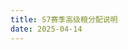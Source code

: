```yaml
---
title: S7赛季高级粮分配说明
date: 2025-04-14
---
```


<html lang="zh-CN">
<head>
    <meta charset="UTF-8">
    <meta name="viewport" content="width=device-width, initial-scale=1.0">
    <title>S7赛季资源州高级地分配</title>
    <link href="https://cdn.jsdelivr.net/npm/tailwindcss@2.2.19/dist/tailwind.min.css" rel="stylesheet">
    <link rel="stylesheet" href="https://cdnjs.cloudflare.com/ajax/libs/font-awesome/6.0.0-beta3/css/all.min.css">
    <style>
        :root {
            --primary-color: #8B0000;
            --secondary-color: #D4AF37;
            --text-color: #333;
            --bg-color: #f8f5f0;
            --card-bg: #fff;
            --border-color: #e2d8c9;
            --shadow-color: rgba(0, 0, 0, 0.1);
        }

        .dark {
            --primary-color: #D4AF37;
            --secondary-color: #8B0000;
            --text-color: #e2d8c9;
            --bg-color: #1a1a1a;
            --card-bg: #2a2a2a;
            --border-color: #444;
            --shadow-color: rgba(0, 0, 0, 0.3);
        }

        body {
            font-family: "Noto Sans SC", "PingFang SC", "Microsoft YaHei", sans-serif;
            background-color: var(--bg-color);
            color: var(--text-color);
            transition: all 0.3s ease;
        }

        .container {
            max-width: 1200px;
            margin: 0 auto;
            padding: 0 1rem;
        }

        .card {
            background-color: var(--card-bg);
            border: 1px solid var(--border-color);
            border-radius: 0.5rem;
            box-shadow: 0 4px 6px var(--shadow-color);
            transition: all 0.3s ease;
        }

        .card:hover {
            transform: translateY(-5px);
            box-shadow: 0 10px 15px var(--shadow-color);
        }

        .btn {
            transition: all 0.2s ease;
        }

        .btn:hover {
            transform: scale(1.05);
        }

        .primary-color {
            color: var(--primary-color);
        }

        .secondary-color {
            color: var(--secondary-color);
        }

        .border-primary {
            border-color: var(--primary-color);
        }

        .bg-primary {
            background-color: var(--primary-color);
        }

        .bg-secondary {
            background-color: var(--secondary-color);
        }

        .fade-in {
            animation: fadeIn 0.8s ease-in;
        }

        @keyframes fadeIn {
            from { opacity: 0; transform: translateY(20px); }
            to { opacity: 1; transform: translateY(0); }
        }

        .section {
            opacity: 0;
            transform: translateY(20px);
            transition: all 0.8s ease;
        }

        .section.visible {
            opacity: 1;
            transform: translateY(0);
        }

        table {
            width: 100%;
            border-collapse: collapse;
        }

        th, td {
            padding: 0.75rem;
            text-align: left;
            border-bottom: 1px solid var(--border-color);
        }

        th {
            background-color: var(--primary-color);
            color: white;
        }

        tr:hover {
            background-color: rgba(0, 0, 0, 0.05);
        }

        .dark tr:hover {
            background-color: rgba(255, 255, 255, 0.05);
        }

        .resource-icon {
            width: 24px;
            height: 24px;
            display: inline-block;
            margin-right: 0.5rem;
            vertical-align: middle;
        }

        .resource-10 {
            color: #1E90FF;
        }

        .resource-11 {
            color: #9932CC;
        }

        .theme-toggle {
            cursor: pointer;
            padding: 0.5rem;
            border-radius: 50%;
            transition: all 0.3s ease;
        }

        .theme-toggle:hover {
            background-color: var(--border-color);
        }
         /* 修改背景颜色相关样式 */
         .bg-highlight {
            background-color: #f0e6d2; /* 浅色模式下更清晰的背景色 */
        }
        
        .dark .bg-highlight {
            background-color: #2c2416; /* 深色模式下更清晰的背景色 */
        }
        
        /* 微信图标样式 */
        .wechat-icon {
            cursor: pointer;
            transition: all 0.3s ease;
        }
        
        .wechat-icon:hover {
            transform: scale(1.1);
        }
    </style>
</head>
<body>
    <header class="sticky top-0 z-50 bg-opacity-95 backdrop-filter backdrop-blur-sm" style="background-color: var(--bg-color);">
        <div class="container mx-auto py-4 px-4 flex justify-between items-center">
            <h1 class="text-2xl md:text-3xl font-bold primary-color">S7赛季资源州高级地分配</h1>
            <div class="flex items-center space-x-4">
                <button id="theme-toggle" class="theme-toggle" aria-label="切换主题">
                    <i class="fas fa-moon text-xl"></i>
                </button>
            </div>
        </div>
    </header>

    <main class="container mx-auto py-8 px-4">
        <section class="section mb-12">
            <div class="card p-6 mb-8">
                <h2 class="text-xl md:text-2xl font-bold mb-4 primary-color">分配原则</h2>
                <p class="mb-4">安全区的所有10级及10以上粮食地，归属国有，未分配不得私占。随着赛季进度，会按照武勋和贡献进行多次分配。</p>
            </div>
        </section>

        <section class="section mb-12">
            <div class="card p-6 mb-8">
                <h2 class="text-xl md:text-2xl font-bold mb-4 primary-color">第一次分配说明</h2>
                <div class="grid grid-cols-1 md:grid-cols-2 gap-6 mb-6">
                    <div class="bg-opacity-10 rounded-lg p-4" style="background-color: var(--secondary-color);">
                        <h3 class="font-bold mb-2 flex items-center">
                            <i class="fas fa-calendar-alt mr-2 primary-color"></i>分配日期
                        </h3>
                        <p>4月14日</p>
                    </div>
                    <div class="bg-opacity-10 rounded-lg p-4" style="background-color: var(--secondary-color);">
                        <h3 class="font-bold mb-2 flex items-center">
                            <i class="fas fa-map-marker-alt mr-2 primary-color"></i>分配地块
                        </h3>
                        <p>中都、界休和金陵的10级及11级粮食</p>
                    </div>
                </div>

                <h3 class="font-bold mb-2 flex items-center">
                    <i class="fas fa-bullseye mr-2 secondary-color"></i>分配意图
                </h3>
                <ul class="list-disc pl-6 mb-6">
                    <li class="mb-2">满足全盟开采军屯需求，提高资源利用率</li>
                    <li class="mb-2">奖励上赛季表现突出的军团</li>
                    <li class="mb-2">以进战队时的S6赛季总武勋做参考，向历史战绩活跃的成员倾斜资源，期待他们开战时能高效转化资源</li>
                    <li class="mb-2">回馈特殊贡献成员</li>
                </ul>
            </div>
        </section>

        <section class="section mb-12">
            <div class="card p-6 mb-8">
                <h2 class="text-xl md:text-2xl font-bold mb-4 primary-color">分配方案详解</h2>
                
                <div class="mb-8">
                    <h3 class="font-bold mb-4 flex items-center text-lg">
                        <i class="fas fa-warehouse mr-2 secondary-color"></i>军屯类
                    </h3>
                    <div class="bg-opacity-5 p-4 rounded-lg mb-2" style="background-color: var(--secondary-color);">
                        <p class="italic">仅限司仓职业，且S6赛季武勋</p>
                    </div>
                    <div class="overflow-hidden rounded-lg border border-gray-200 dark:border-gray-700 mb-4">
                        <div class="grid grid-cols-2 bg-gray-50 dark:bg-gray-800">
                            <div class="py-3 px-4 font-medium border-r border-gray-200 dark:border-gray-700">武勋范围</div>
                            <div class="py-3 px-4 font-medium">可获得资源</div>
                        </div>
                        <div class="grid grid-cols-2 border-t border-gray-200 dark:border-gray-700">
                            <div class="py-3 px-4 border-r border-gray-200 dark:border-gray-700">
                                <span class="font-medium">></span> 400万
                            </div>
                            <div class="py-3 px-4 flex items-center">
                                <span class="inline-block w-4 h-4 rounded-full bg-purple-500 mr-2"></span>
                                1个11级粮食
                            </div>
                        </div>
                        <div class="grid grid-cols-2 border-t border-gray-200 dark:border-gray-700">
                            <div class="py-3 px-4 border-r border-gray-200 dark:border-gray-700">
                                300万 - 400万
                            </div>
                            <div class="py-3 px-4 flex items-center">
                                <span class="inline-block w-4 h-4 rounded-full bg-blue-500 mr-2"></span>
                                1个10级粮食
                            </div>
                        </div>
                    </div>
                </div>
             
                
                <div class="mb-8">
                    <h3 class="font-bold mb-4 flex items-center text-lg">
                        <i class="fas fa-history mr-2 secondary-color"></i>历史战绩类
                    </h3>
                    <div class="bg-opacity-5 p-4 rounded-lg mb-2" style="background-color: var(--secondary-color);">
                        <p class="italic">全职业，且S6赛季武勋</p>
                    </div>
                 
                    <div class="overflow-hidden rounded-lg border border-gray-200 dark:border-gray-700 mb-4">
                        <div class="grid grid-cols-2 bg-gray-50 dark:bg-gray-800">
                            <div class="py-3 px-4 font-medium border-r border-gray-200 dark:border-gray-700">武勋范围</div>
                            <div class="py-3 px-4 font-medium">可获得资源</div>
                        </div>
                        <div class="grid grid-cols-2 border-t border-gray-200 dark:border-gray-700">
                            <div class="py-3 px-4 border-r border-gray-200 dark:border-gray-700">
                                <span class="font-medium">></span> 1000万
                            </div>
                            <div class="py-3 px-4 flex items-center">
                                <span class="inline-block w-4 h-4 rounded-full bg-purple-500 mr-2"></span>
                                2个11级粮食
                            </div>
                        </div>
                        <div class="grid grid-cols-2 border-t border-gray-200 dark:border-gray-700">
                            <div class="py-3 px-4 border-r border-gray-200 dark:border-gray-700">
                                800万 - 1000万
                            </div>
                            <div class="py-3 px-4 flex items-center">
                                <span class="inline-block w-4 h-4 rounded-full bg-purple-500 mr-2"></span>
                                1个11级粮食
                                <span class="mx-1">+</span>
                                <span class="inline-block w-4 h-4 rounded-full bg-blue-500 mr-2"></span>
                                1个10级粮食
                            </div>
                        </div>
                        <div class="grid grid-cols-2 border-t border-gray-200 dark:border-gray-700">
                            <div class="py-3 px-4 border-r border-gray-200 dark:border-gray-700">
                                600万 - 800万
                            </div>
                            <div class="py-3 px-4 flex items-center">
                                <span class="inline-block w-4 h-4 rounded-full bg-blue-500 mr-2"></span>
                                2个10级粮食
                            </div>
                        </div>
                        <div class="grid grid-cols-2 border-t border-gray-200 dark:border-gray-700">
                            <div class="py-3 px-4 border-r border-gray-200 dark:border-gray-700">
                                500万 - 600万
                            </div>
                            <div class="py-3 px-4 flex items-center">
                                <span class="inline-block w-4 h-4 rounded-full bg-blue-500 mr-2"></span>
                                1个10级粮食
                            </div>
                        </div>
                    </div>
                    
                <div class="bg-yellow-50 dark:bg-yellow-900 border-l-4 border-yellow-500 p-4 rounded-lg mt-6 shadow-md">
                    <p class="flex items-center text-yellow-800 dark:text-yellow-200 font-bold text-sm">
                        <i class="fas fa-exclamation-circle mr-2 text-yellow-600 dark:text-yellow-300 text-lg"></i>
                        注意：
                    </p>
                    <p class="text-sm font-medium mt-1 text-gray-700 dark:text-gray-300">
                        军屯类与历史战绩类的分配额度不能同时享受。两者皆有时，按较高数量与较高等级的方案分配。
                    </p>
                </div>
            </div>
                <div class="mb-8">
                    <h3 class="font-bold mb-4 flex items-center text-lg">
                        <i class="fas fa-users mr-2 secondary-color"></i>军团奖励类
                    </h3>
                    <div class="bg-opacity-5 p-4 rounded-lg mb-2" style="background-color: var(--secondary-color);">
                        <p class="italic">各军团按人均系数β分配</p>
                    </div>
                    <ul class="list-decimal pl-6">
                        <li class="mb-2">军团可得粮食数量=军团总人数*β，10级与11级分开计算，非整数部分人工微调</li>
                        <li class="mb-2">β初始值设为0.05</li>
                        <li class="mb-2">S6赛季总评前列的军团"乾坤"与"蓝匪"，奖励额外系数0.05，即其β值为0.1</li>
                        <li class="mb-2">S7赛季新进军团"超级团"，迎新赠予额外系数0.05，其β值调整为0.1</li>
                    </ul>
                </div>
                
                <div class="mb-4">
                    <h3 class="font-bold mb-4 flex items-center text-lg">
                        <i class="fas fa-award mr-2 secondary-color"></i>特殊贡献类
                    </h3>
                    <ul class="list-decimal pl-6">
                        <li class="mb-2">回馈感恩悍匪丨九筒和天光丨小孩梓捐赠军费</li>
                    </ul>
                </div>
            </div>
        </section>

        <section class="section mb-12">
            <div class="card p-6 mb-8">
                <h2 class="text-xl md:text-2xl font-bold mb-4 primary-color">分配结果公示</h2>
                <p class="mb-4">详细名单与地块坐标对应，请点击下图查看分配表：</p>
               
                
                <div class="mt-6">
                    <a href="https://docs.qq.com/sheet/DQ2VyeVhhR2t6SkVB?tab=bc9nk0" target="_blank">
                        <img src="https://s3.bmp.ovh/imgs/2025/04/14/e99fd7987de9441a.png" alt="资源分配表" class="w-full rounded-lg shadow-lg hover:opacity-90 transition-all duration-300">            
                    </a>
                 </div>
            </div>   
        </section>

        <section class="section mb-12">
            <div class="card p-6">
                <h2 class="text-xl md:text-2xl font-bold mb-4 primary-color">后续监督方案</h2>
                <ul class="space-y-4">
                    <li class="flex">
                        <i class="fas fa-check-circle mt-1 mr-3 secondary-color"></i>
                        <div>
                            <p>军屯类和历史战绩类分配，仅限本人攻打，且需在4月18日早9点前攻占，超时回收重新分配</p>
                        </div>
                    </li>
                    <li class="flex">
                        <i class="fas fa-check-circle mt-1 mr-3 secondary-color"></i>
                        <div>
                            <p>4月20日周武勋考核不满足条件的，按以下规则回收重新分配：</p>
                            <ul class="list-disc pl-6 mt-2">
                                <li class="mb-2">军屯类分配，若武勋排名在全盟司仓41名（含41）之后的，回收土地</li>
                                <li class="mb-2">历史战绩类分配：
                                    <ul class="list-disc pl-6 mt-1">
                                        <li>武勋排名在全盟41名-80名的，回收1个11粮（如有）</li>
                                        <li>武勋排名在全盟81名（含81）之后的，再回收1个10粮或11粮</li>
                                    </ul>
                                </li>
                            </ul>
                        </div>
                    </li>
                    <li class="flex">
                        <i class="fas fa-check-circle mt-1 mr-3 secondary-color"></i>
                        <div>
                            <p>军团奖励类分配，由团长自主处置</p>
                        </div>
                    </li>
                    <li class="flex">
                        <i class="fas fa-check-circle mt-1 mr-3 secondary-color"></i>
                        <div>
                            <p>特殊贡献类分配，由个人自主处置，可自留或赠予</p>
                        </div>
                    </li>
                    <li class="flex">
                        <i class="fas fa-exclamation-triangle mt-1 mr-3 text-red-500"></i>
                        <div>
                            <p>所有定向分配土地，未经许可他人不得私占。如遇土地被侵占，请私聊联系莫莫处理。请勿发公频，发到公频则回收涉事地块。</p>
                        </div>
                    </li>
                </ul>
            </div>
        </section>
    </main>


    <footer class="bg-highlight py-8">
        <div class="container mx-auto px-4">
            <div class="flex flex-col md:flex-row justify-between items-center">
                <div class="mb-6 md:mb-0">
                
                    <p class="mb-1"><span class="font-bold">作者姓名:</span> 听雪丨莫莫</p>
                    <p class="flex items-center">
                        <span class="font-bold mr-2">社交媒体:</span> 
                        <a href="weixin://dl/chat?great_momo" class="wechat-icon flex items-center" id="wechat-link">
                            <i class="fab fa-weixin text-xl mr-1 text-green-600"></i>
                            <span>great_momo</span>
                        </a>
                    </p>
                </div>
                <div class="text-center md:text-right">
                    <p class="text-sm opacity-75">© 2025年 风丶天蓝听雪</p>
                    <p class="text-sm opacity-75 mt-1">保留所有权利</p>
                </div>
            </div>
        </div>
    </footer>

    <script>
        // 主题切换功能
        const themeToggle = document.getElementById('theme-toggle');
        const icon = themeToggle.querySelector('i');
        
        // 检查系统偏好
        const prefersDarkScheme = window.matchMedia('(prefers-color-scheme: dark)');
        
        // 初始化主题
        if (prefersDarkScheme.matches) {
            document.body.classList.add('dark');
            icon.classList.remove('fa-moon');
            icon.classList.add('fa-sun');
        }
        
        themeToggle.addEventListener('click', () => {
            document.body.classList.toggle('dark');
            
            if (document.body.classList.contains('dark')) {
                icon.classList.remove('fa-moon');
                icon.classList.add('fa-sun');
            } else {
                icon.classList.remove('fa-sun');
                icon.classList.add('fa-moon');
            }
        });
        
        // 滚动动画
        const sections = document.querySelectorAll('.section');
        
        const observerOptions = {
            root: null,
            rootMargin: '0px',
            threshold: 0.1
        };
        
        const observer = new IntersectionObserver((entries, observer) => {
            entries.forEach(entry => {
                if (entry.isIntersecting) {
                    entry.target.classList.add('visible');
                    observer.unobserve(entry.target);
                }
            });
        }, observerOptions);
        
        sections.forEach(section => {
            observer.observe(section);
        });
        document.getElementById('wechat-link').addEventListener('click', function(e) {
            // 尝试打开微信
            // 如果在移动设备上，这可能会直接打开微信
            // 在桌面设备上，可能需要复制微信号
            if(!/mobile|android|iphone|ipad|phone/i.test(navigator.userAgent)) {
                e.preventDefault();
                const wechatId = 'great_momo';
                navigator.clipboard.writeText(wechatId).then(() => {
                    alert('微信号已复制到剪贴板: ' + wechatId);
                }).catch(err => {
                    console.error('复制失败: ', err);
                    alert('请手动复制微信号: ' + wechatId);
                });
            }
        });

    </script>
</body>
</html>
